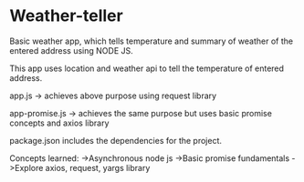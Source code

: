 # Weather-teller
Basic weather app, which tells temperature and summary of weather of the entered address using NODE JS.

This app uses location and weather api to tell the temperature of entered address.

app.js -> achieves above purpose using request library

app-promise.js -> achieves the same purpose but uses basic promise concepts and axios library

package.json includes the dependencies for the project.

Concepts learned:
->Asynchronous node js
->Basic promise fundamentals
->Explore axios, request, yargs library
